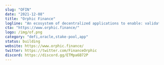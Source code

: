 ```yaml
---
slug: "OFIN"
date: "2021-12-08"
title: "Orphic Finance"
logline: "An ecosystem of decentralized applications to enable: validating and listing new tokens, liquid staking, buying, selling and yield farming."
cta: "https://www.orphic.finance/"
logo: /img/of.png
category: "defi,oracle,stake-pool,app"
status: building
website: https://www.orphic.finance/
twitter: https://twitter.com/FinanceOrphic
discord: https://discord.gg/ETMpa6B72P
---
```


